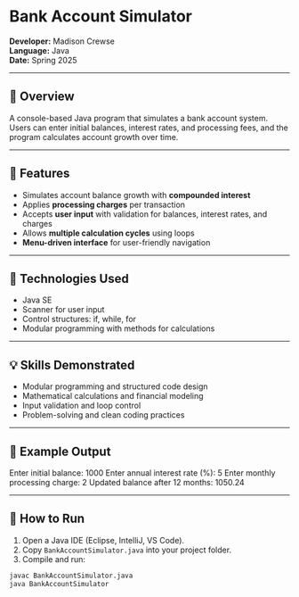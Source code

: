 # Bank Account Simulator

**Developer:** Madison Crewse  
**Language:** Java  
**Date:** Spring 2025  

---

## 🧭 Overview
A console-based Java program that simulates a bank account system.  
Users can enter initial balances, interest rates, and processing fees, and the program calculates account growth over time.

---

## 🧠 Features
- Simulates account balance growth with **compounded interest**  
- Applies **processing charges** per transaction  
- Accepts **user input** with validation for balances, interest rates, and charges  
- Allows **multiple calculation cycles** using loops  
- **Menu-driven interface** for user-friendly navigation  

---

## 🧰 Technologies Used
- Java SE  
- Scanner for user input  
- Control structures: if, while, for  
- Modular programming with methods for calculations  

---

## 💡 Skills Demonstrated
- Modular programming and structured code design  
- Mathematical calculations and financial modeling  
- Input validation and loop control  
- Problem-solving and clean coding practices  

---

## 🧪 Example Output
Enter initial balance: 1000
Enter annual interest rate (%): 5
Enter monthly processing charge: 2
Updated balance after 12 months: 1050.24

---

## 🚀 How to Run
1. Open a Java IDE (Eclipse, IntelliJ, VS Code).  
2. Copy `BankAccountSimulator.java` into your project folder.  
3. Compile and run:
```bash
javac BankAccountSimulator.java
java BankAccountSimulator

